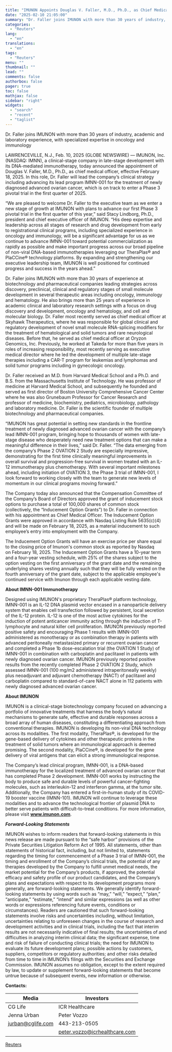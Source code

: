 ```yaml
---
title: "IMUNON Appoints Douglas V. Faller, M.D., Ph.D., as Chief Medical Officer"
date: "2025-02-10 21:05:00"
summary: "Dr. Faller joins IMUNON with more than 30 years of industry, academic and laboratory experience, with specialized expertise in oncology and immunologyLAWRENCEVILLE, N.J., Feb. 10, 2025 (GLOBE NEWSWIRE) — IMUNON, Inc. (NASDAQ: IMNN), a clinical-stage company in late-stage development with its DNA-mediated immunotherapy, today announced the appointment of Douglas V...."
categories:
  - "Reuters"
lang:
  - "en"
translations:
  - "en"
tags:
  - "Reuters"
menu: ""
thumbnail: ""
lead: ""
comments: false
authorbox: false
pager: true
toc: false
mathjax: false
sidebar: "right"
widgets:
  - "search"
  - "recent"
  - "taglist"
---
```


Dr. Faller joins IMUNON with more than 30 years of industry, academic and laboratory experience, with specialized expertise in oncology and immunology

LAWRENCEVILLE, N.J., Feb. 10, 2025 (GLOBE NEWSWIRE) — IMUNON, Inc. (NASDAQ: IMNN), a clinical-stage company in late-stage development with its DNA-mediated immunotherapy, today announced the appointment of Douglas V. Faller, M.D., Ph.D., as chief medical officer, effective February 18, 2025. In this role, Dr. Faller will lead the company’s clinical strategy including advancing its lead program IMNN-001 for the treatment of newly diagnosed advanced ovarian cancer, which is on track to enter a Phase 3 pivotal trial in the first quarter of 2025.

“We are pleased to welcome Dr. Faller to the executive team as we enter a new stage of growth at IMUNON with plans to advance our first Phase 3 pivotal trial in the first quarter of this year,” said Stacy Lindborg, Ph.D., president and chief executive officer of IMUNON. “His deep expertise and leadership across all stages of research and drug development from early to registrational clinical programs, including specialized experience in oncology and immunology, will be a significant advantage for us as we continue to advance IMNN-001 toward potential commercialization as rapidly as possible and make important progress across our broad pipeline of non-viral DNA-based immunotherapies leveraging our TheraPlas® and PlaCCine® technology platforms. By expanding and strengthening our executive leadership team, IMUNON is well positioned for continued progress and success in the years ahead.”

Dr. Faller joins IMUNON with more than 30 years of experience at biotechnology and pharmaceutical companies leading strategies across discovery, preclinical, clinical and regulatory stages of small molecule development in several therapeutic areas including oncology, immunology and hematology. He also brings more than 25 years of experience in academic clinical and laboratory research settings with a focus on drug discovery and development, oncology and hematology, and cell and molecular biology. Dr. Faller most recently served as chief medical officer at Skyhawk Therapeutics, where he was responsible for global clinical and regulatory development of novel small molecule RNA-splicing modifiers for the treatment of hematological and solid tumors and rare neurological diseases. Before that, he served as chief medical officer at Oryzon Genomics, Inc. Previously, he worked at Takeda for more than five years in roles of increasing responsibility, most recently serving as executive medical director where he led the development of multiple late-stage therapies including a CAR-T program for leukemias and lymphomas and solid tumor programs including in gynecologic oncology.

Dr. Faller received an M.D. from Harvard Medical School and a Ph.D. and B.S. from the Massachusetts Institute of Technology. He was professor of medicine at Harvard Medical School, and subsequently he founded and served as first director of Boston University Comprehensive Cancer Center where he was also Grunebaum Professor for Cancer Research and professor of medicine, biochemistry, pediatrics, microbiology, pathology and laboratory medicine. Dr. Faller is the scientific founder of multiple biotechnology and pharmaceutical companies.

“IMUNON has great potential in setting new standards in the frontline treatment of newly diagnosed advanced ovarian cancer with the company’s lead IMNN-001 program, bringing hope to thousands of women with late-stage disease who desperately need new treatment options that can make a meaningful difference in their lives,” said Dr. Faller. “The data emerging from the company’s Phase 2 OVATION 2 Study are especially impressive, demonstrating for the first time clinically meaningful improvements in overall survival and progression-free survival in women treated with an IL-12 immunotherapy plus chemotherapy. With several important milestones ahead, including initiation of OVATION 3, the Phase 3 trial of IMNN-001, I look forward to working closely with the team to generate new levels of momentum in our clinical programs moving forward.”

The Company today also announced that the Compensation Committee of the Company’s Board of Directors approved the grant of inducement stock options to purchase a total of 100,000 shares of common stock (collectively, the “Inducement Option Grants”) to Dr. Faller in connection with his appointment as Chief Medical Officer. The Inducement Option Grants were approved in accordance with Nasdaq Listing Rule 5635(c)(4) and will be made on February 18, 2025, as a material inducement to such employee’s entry into employment with the Company.

The Inducement Option Grants will have an exercise price per share equal to the closing price of Imunon's common stock as reported by Nasdaq on February 18, 2025. The Inducement Option Grants have a 10-year term and a four-year vesting schedule, with 25% of the shares subject to the option vesting on the first anniversary of the grant date and the remaining underlying shares vesting annually such that they will be fully vested on the fourth anniversary of the grant date, subject to the applicable employee's continued service with Imunon through each applicable vesting date.

**About IMNN-001 Immunotherapy**

Designed using IMUNON's proprietary TheraPlas® platform technology, IMNN-001 is an IL-12 DNA plasmid vector encased in a nanoparticle delivery system that enables cell transfection followed by persistent, local secretion of the IL-12 protein. IL-12 is one of the most active cytokines for the induction of potent anticancer immunity acting through the induction of T-lymphocyte and natural killer cell proliferation. IMUNON previously reported positive safety and encouraging Phase 1 results with IMNN-001 administered as monotherapy or as combination therapy in patients with advanced peritoneally metastasized primary or recurrent ovarian cancer and completed a Phase 1b dose-escalation trial (the OVATION 1 Study) of IMNN-001 in combination with carboplatin and paclitaxel in patients with newly diagnosed ovarian cancer. IMUNON previously reported positive results from the recently completed Phase 2 OVATION 2 Study, which assessed IMNN-001 (100 mg/m2 administered intraperitoneally weekly) plus neoadjuvant and adjuvant chemotherapy (NACT) of paclitaxel and carboplatin compared to standard-of-care NACT alone in 112 patients with newly diagnosed advanced ovarian cancer.

**About IMUNON**

IMUNON is a clinical-stage biotechnology company focused on advancing a portfolio of innovative treatments that harness the body’s natural mechanisms to generate safe, effective and durable responses across a broad array of human diseases, constituting a differentiating approach from conventional therapies. IMUNON is developing its non-viral DNA technology across its modalities. The first modality, TheraPlas®, is developed for the gene-based delivery of cytokines and other therapeutic proteins in the treatment of solid tumors where an immunological approach is deemed promising. The second modality, PlaCCine®, is developed for the gene delivery of viral antigens that can elicit a strong immunological response.

The Company’s lead clinical program, IMNN-001, is a DNA-based immunotherapy for the localized treatment of advanced ovarian cancer that has completed Phase 2 development. IMNN-001 works by instructing the body to produce safe and durable levels of powerful cancer-fighting molecules, such as interleukin-12 and interferon gamma, at the tumor site. Additionally, the Company has entered a first-in-human study of its COVID-19 booster vaccine (IMNN-101). IMUNON will continue to leverage these modalities and to advance the technological frontier of plasmid DNA to better serve patients with difficult-to-treat conditions. For more information, please visit **www.imunon.com**.

***Forward-Looking Statements***

IMUNON wishes to inform readers that forward-looking statements in this news release are made pursuant to the “safe harbor” provisions of the Private Securities Litigation Reform Act of 1995. All statements, other than statements of historical fact, including, but not limited to, statements regarding the timing for commencement of a Phase 3 trial of IMNN-001, the timing and enrollment of the Company’s clinical trials, the potential of any therapies developed by the Company to fulfill unmet medical needs, the market potential for the Company’s products, if approved, the potential efficacy and safety profile of our product candidates, and the Company’s plans and expectations with respect to its development programs more generally, are forward-looking statements. We generally identify forward-looking statements by using words such as “may,” “will,” “expect,” “plan,” “anticipate,” “estimate,” “intend” and similar expressions (as well as other words or expressions referencing future events, conditions or circumstances). Readers are cautioned that such forward-looking statements involve risks and uncertainties including, without limitation, uncertainties relating to unforeseen changes in the course of research and development activities and in clinical trials, including the fact that interim results are not necessarily indicative of final results; the uncertainties of and difficulties in analyzing interim clinical data; the significant expense, time and risk of failure of conducting clinical trials; the need for IMUNON to evaluate its future development plans; possible actions by customers, suppliers, competitors or regulatory authorities; and other risks detailed from time to time in IMUNON’s filings with the Securities and Exchange Commission. IMUNON assumes no obligation, except to the extent required by law, to update or supplement forward-looking statements that become untrue because of subsequent events, new information or otherwise.

**Contacts:**

| Media | Investors |
| --- | --- |
| CG Life | ICR Healthcare |
| Jenna Urban | Peter Vozzo |
| jurban@cglife.com | 443-213-0505 |
|  | peter.vozzo@icrhealthcare.com |

[Reuters](https://www.tradingview.com/news/reuters.com,2025-02-10:newsml_GNXY9LBQ:0-imunon-appoints-douglas-v-faller-m-d-ph-d-as-chief-medical-officer/)
